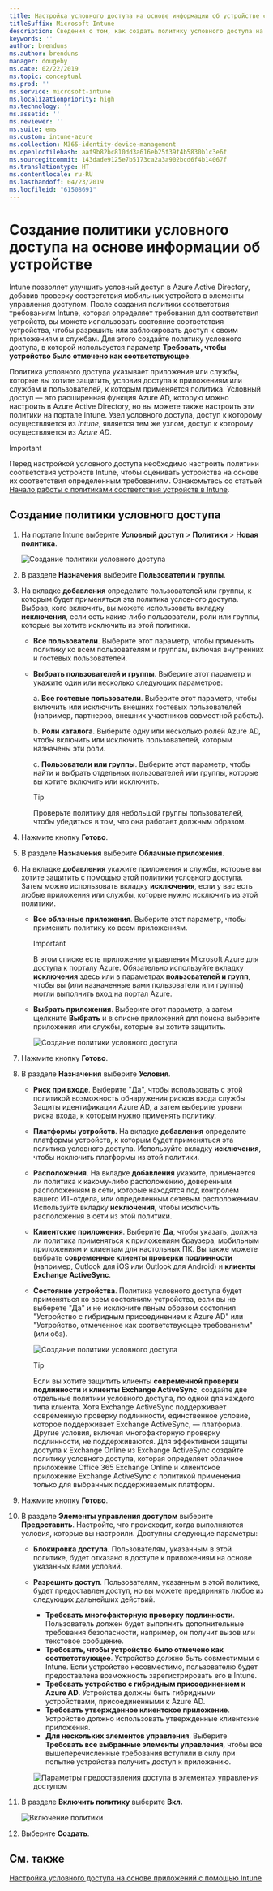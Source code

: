 ```yaml
---
title: Настройка условного доступа на основе информации об устройстве с помощью Intune
titleSuffix: Microsoft Intune
description: Сведения о том, как создать политику условного доступа на основе информации об устройстве в зависимости от политик управления мобильными приложениями и соответствия устройств Microsoft Intune.
keywords: ''
author: brenduns
ms.author: brenduns
manager: dougeby
ms.date: 02/22/2019
ms.topic: conceptual
ms.prod: ''
ms.service: microsoft-intune
ms.localizationpriority: high
ms.technology: ''
ms.assetid: ''
ms.reviewer: ''
ms.suite: ems
ms.custom: intune-azure
ms.collection: M365-identity-device-management
ms.openlocfilehash: aaf9b82bc810dd3a616eb25f39f4b5830b1c3e6f
ms.sourcegitcommit: 143dade9125e7b5173ca2a3a902bcd6f4b14067f
ms.translationtype: HT
ms.contentlocale: ru-RU
ms.lasthandoff: 04/23/2019
ms.locfileid: "61508691"
---
```

# <a name="create-a-device-based-conditional-access-policy"></a>Создание политики условного доступа на основе информации об устройстве

Intune позволяет улучшить условный доступ в Azure Active Directory, добавив проверку соответствия мобильных устройств в элементы управления доступом. После создания политики соответствия требованиям Intune, которая определяет требования для соответствия устройств, вы можете использовать состояние соответствия устройства, чтобы разрешить или заблокировать доступ к своим приложениям и службам. Для этого создайте политику условного доступа, в которой используется параметр **Требовать, чтобы устройство было отмечено как соответствующее**.  

Политика условного доступа указывает приложение или службы, которые вы хотите защитить, условия доступа к приложениям или службам и пользователей, к которым применяется политика. Условный доступ — это расширенная функция Azure AD, которую можно настроить в Azure Active Directory, но вы можете также настроить эти политики на портале Intune. Узел условного доступа, доступ к которому осуществляется из *Intune*, является тем же узлом, доступ к которому осуществляется из *Azure AD*.  

> [!IMPORTANT]
> Перед настройкой условного доступа необходимо настроить политики соответствия устройств Intune, чтобы оценивать устройства на основе их соответствия определенным требованиям. Ознакомьтесь со статьей [Начало работы с политиками соответствия устройств в Intune](device-compliance-get-started.md).

## <a name="create-conditional-access-policy"></a>Создание политики условного доступа

1.  На портале Intune выберите **Условный доступ** > **Политики** > **Новая политика**.
   
    ![Создание политики условного доступа](media/create-conditional-access-intune/create-ca.png)
 
2.  В разделе **Назначения** выберите **Пользователи и группы**. 
3.  На вкладке **добавления** определите пользователей или группы, к которым будет применяться эта политика условного доступа. Выбрав, кого включить, вы можете использовать вкладку **исключения**, если есть какие-либо пользователи, роли или группы, которые вы хотите исключить из этой политики.  
    - **Все пользователи**. Выберите этот параметр, чтобы применить политику ко всем пользователям и группам, включая внутренних и гостевых пользователей.
  
    - **Выбрать пользователей и группы**. Выберите этот параметр и укажите один или несколько следующих параметров:
  
      a. **Все гостевые пользователи**. Выберите этот параметр, чтобы включить или исключить внешних гостевых пользователей (например, партнеров, внешних участников совместной работы).
       
      b. **Роли каталога**. Выберите одну или несколько ролей Azure AD, чтобы включить или исключить пользователей, которым назначены эти роли.
      
      c. **Пользователи или группы**. Выберите этот параметр, чтобы найти и выбрать отдельных пользователей или группы, которые вы хотите включить или исключить.
     
       > [!TIP]  
       > Проверьте политику для небольшой группы пользователей, чтобы убедиться в том, что она работает должным образом.
4.  Нажмите кнопку **Готово**.
5.  В разделе **Назначения** выберите **Облачные приложения**. 
6.  На вкладке **добавления** укажите приложения и службы, которые вы хотите защитить с помощью этой политики условного доступа. Затем можно использовать вкладку **исключения**, если у вас есть любые приложения или службы, которые нужно исключить из этой политики.
    - **Все облачные приложения**. Выберите этот параметр, чтобы применить политику ко всем приложениям.
      > [!IMPORTANT]  
      > В этом списке есть приложение управления Microsoft Azure для доступа к порталу Azure. Обязательно используйте вкладку **исключения** здесь или в параметрах **пользователей и групп**, чтобы вы (или назначенные вами пользователи или группы) могли выполнить вход на портал Azure. 

    - **Выбрать приложения**. Выберите этот параметр, а затем щелкните **Выбрать** и в списке приложений для поиска выберите приложения или службы, которые вы хотите защитить.
    
      ![Создание политики условного доступа](media/create-conditional-access-intune/create-ca-select-apps.png)

7.  Нажмите кнопку **Готово**.
8.  В разделе **Назначения** выберите **Условия**.
    - **Риск при входе**. Выберите "Да", чтобы использовать с этой политикой возможность обнаружения рисков входа службы Защиты идентификации Azure AD, а затем выберите уровни риска входа, к которым нужно применять политику.
    - **Платформы устройств**. На вкладке **добавления** определите платформы устройств, к которым будет применяться эта политика условного доступа. Используйте вкладку **исключения**, чтобы исключить платформы из этой политики.
    - **Расположения**. На вкладке **добавления** укажите, применяется ли политика к какому-либо расположению, доверенным расположениям в сети, которые находятся под контролем вашего ИТ-отдела, или определенным сетевым расположениям. Используйте вкладку **исключения**, чтобы исключить расположения в сети из этой политики. 
    - **Клиентские приложения**. Выберите **Да**, чтобы указать, должна ли политика применяться к приложениям браузера, мобильным приложениям и клиентам для настольных ПК. Вы также можете выбрать **современные клиенты проверки подлинности** (например, Outlook для iOS или Outlook для Android) и **клиенты Exchange ActiveSync**.
    - **Состояние устройства**. Политика условного доступа будет применяться ко всем состояниям устройства, если вы не выберете "Да" и не исключите явным образом состояния "Устройство с гибридным присоединением к Azure AD" или "Устройство, отмеченное как соответствующее требованиям" (или оба).
    
      ![Создание политики условного доступа](media/create-conditional-access-intune/create-ca-device-platforms.png)

      > [!TIP]  
      > Если вы хотите защитить клиенты **современной проверки подлинности** и **клиенты Exchange ActiveSync**, создайте две отдельные политики условного доступа, по одной для каждого типа клиента. Хотя Exchange ActiveSync поддерживает современную проверку подлинности, единственное условие, которое поддерживает Exchange ActiveSync, — платформа. Другие условия, включая многофакторную проверку подлинности, не поддерживаются. Для эффективной защиты доступа к Exchange Online из Exchange ActiveSync создайте политику условного доступа, которая определяет облачное приложение Office 365 Exchange Online и клиентское приложение Exchange ActiveSync с политикой применения только для выбранных поддерживаемых платформ.

9.  Нажмите кнопку **Готово**.
10. В разделе **Элементы управления доступом** выберите **Предоставить**. Настройте, что происходит, когда выполняются условия, которые вы настроили.  Доступны следующие параметры:
    - **Блокировка доступа**. Пользователям, указанным в этой политике, будет отказано в доступе к приложениям на основе указанных вами условий.
    - **Разрешить доступ**. Пользователям, указанным в этой политике, будет предоставлен доступ, но вы можете предпринять любое из следующих дальнейших действий.
      - **Требовать многофакторную проверку подлинности**. Пользователь должен будет выполнить дополнительные требования безопасности, например, он получит вызов или текстовое сообщение.
      - **Требовать, чтобы устройство было отмечено как соответствующее**. Устройство должно быть совместимым с Intune. Если устройство несовместимо, пользователю будет предоставлена возможность зарегистрировать его в Intune. 
      - **Требовать устройство с гибридным присоединением к Azure AD**. Устройства должны быть гибридными устройствами, присоединенными к Azure AD.
      - **Требовать утвержденное клиентское приложение**. Устройство должно использовать утвержденные клиентские приложения. 
      - **Для нескольких элементов управления**. Выберите **Требовать все выбранные элементы управления**, чтобы все вышеперечисленные требования вступили в силу при попытке устройства получить доступ к приложению.
    
      ![Параметры предоставления доступа в элементах управления доступом](media/create-conditional-access-intune/create-ca-grant-access-settings.png)
 
11. В разделе **Включить политику** выберите **Вкл.**
     
     ![Включение политики](media/create-conditional-access-intune/enable-policy.png)

12. Выберите **Создать**.

## <a name="see-also"></a>См. также
[Настройка условного доступа на основе приложений с помощью Intune](app-based-conditional-access-intune.md)
